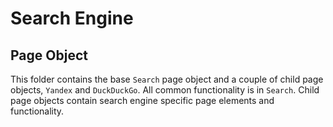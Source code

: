 # Search Engine

## Page Object

This folder contains the base `Search` page object and a couple of child page objects, `Yandex` and `DuckDuckGo`. All common functionality is in `Search`. Child page objects contain search engine specific page elements and functionality.
